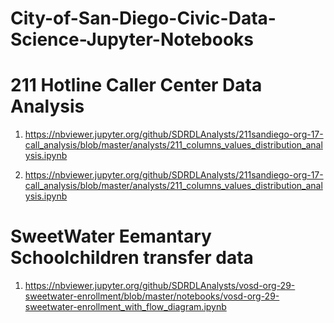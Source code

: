 # City-of-San-Diego-Civic-Data-Science-Jupyter-Notebooks

# 211 Hotline Caller Center Data Analysis
1. https://nbviewer.jupyter.org/github/SDRDLAnalysts/211sandiego-org-17-call_analysis/blob/master/analysts/211_columns_values_distribution_analysis.ipynb

2. https://nbviewer.jupyter.org/github/SDRDLAnalysts/211sandiego-org-17-call_analysis/blob/master/analysts/211_columns_values_distribution_analysis.ipynb

# SweetWater Eemantary Schoolchildren transfer data
1. https://nbviewer.jupyter.org/github/SDRDLAnalysts/vosd-org-29-sweetwater-enrollment/blob/master/notebooks/vosd-org-29-sweetwater-enrollment_with_flow_diagram.ipynb 
